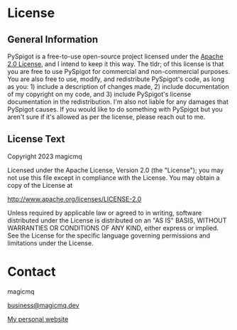 # License

## General Information

PySpigot is a free-to-use open-source project licensed under the [Apache 2.0 License](https://www.apache.org/licenses/LICENSE-2.0), and I intend to keep it this way. The tldr; of this license is that you are free to use PySpigot for commercial and non-commercial purposes. You are also free to use, modify, and redistribute PySpigot's code, as long as you: 1) include a description of changes made, 2) include documentation of my copyright on my code, and 3) include PySpigot's license documentation in the redistribution. I'm also not liable for any damages that PySpigot causes. If you would like to do something with PySpigot but you aren't sure if it's allowed as per the license, please reach out to me.

## License Text

Copyright 2023 magicmq

Licensed under the Apache License, Version 2.0 (the \"License\"); you
may not use this file except in compliance with the License. You may
obtain a copy of the License at

http://www.apache.org/licenses/LICENSE-2.0

Unless required by applicable law or agreed to in writing, software
distributed under the License is distributed on an \"AS IS\" BASIS,
WITHOUT WARRANTIES OR CONDITIONS OF ANY KIND, either express or implied.
See the License for the specific language governing permissions and
limitations under the License.

# Contact

magicmq

business@magicmq.dev

[My personal website](https://magicmq.dev)
